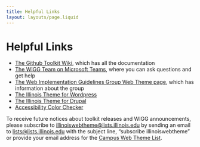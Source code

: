 ```yaml
---
title: Helpful Links
layout: layouts/page.liquid
---
```

# Helpful Links

* <a href="https://go.illinois.edu/webtoolkit">The Github Toolkit Wiki</a>, which has all the documentation
* <a href="https://teams.microsoft.com/l/team/19%3a2cc51acd22674e4988b0873980bfd20d%40thread.tacv2/conversations?groupId=7ecdbcb2-4a6c-438d-828c-70287b84f487&tenantId=44467e6f-462c-4ea2-823f-7800de5434e3">The WIGG Team on Microsoft Teams</a>, where you can ask questions and get help
* <a href="https://webtheme.illinois.edu/">The Web Implementation Guidelines Group Web Theme page</a>, which has information about the group
* <a href="https://wordpress.webtheme.illinois.edu/">The Illinois Theme for Wordpress</a>
* <a href="https://drupal.webtheme.illinois.edu/">The Illinois Theme for Drupal</a>
* <a href="/colorcheck/index.html">Accessibility Color Checker</a>

To receive future notices about toolkit releases and WIGG announcements, please subscribe to illinoiswebtheme@lists.illinois.edu by sending an email to lists@lists.illinois.edu with the subject line, “subscribe illinoiswebtheme” or provide your email address for the <a href="https://lists.illinois.edu/lists/subscribe/illinoiswebtheme">Campus Web Theme List</a>.
